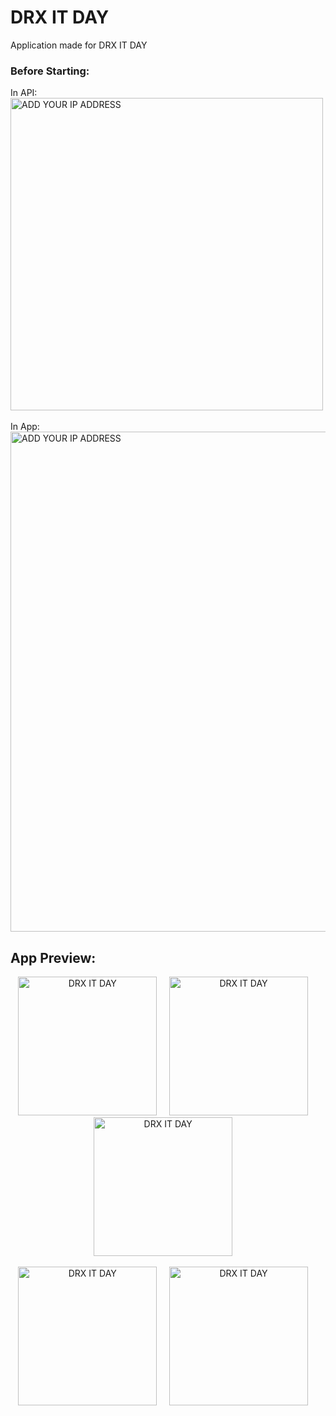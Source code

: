 # DRX IT DAY

Application made for DRX IT DAY </br>

 ### Before Starting:
 In API: </br>
 <img src= "https://i.imgur.com/IQrdgz7.png" title="ADD YOUR IP ADDRESS" width= "500"/> </br></br>
 In App: </br>
 <img src= "https://i.imgur.com/NODymIT.png" title="ADD YOUR IP ADDRESS" width= "800"/>

 ## App Preview: 
<p align= "center">
<img src= "https://i.imgur.com/R0DHZC2.png" title= "DRX IT DAY" width= "222"/> &nbsp;&nbsp;&nbsp;
<img src= "https://i.imgur.com/BHk8ekY.png" title= "DRX IT DAY" width= "222"/> &nbsp;&nbsp;&nbsp;
<img src= "https://i.imgur.com/WxZtdUB.png" title= "DRX IT DAY" width= "222"/> &nbsp;&nbsp;&nbsp;
</p>

<p align= "center">
<img src= "https://media.giphy.com/media/oTxEqqIVQWAbXbvt5R/giphy.gif" title= "DRX IT DAY" width= "222"/> &nbsp;&nbsp;&nbsp;
<img src= "https://media.giphy.com/media/AiomwsLBnAtXWzruSM/giphy.gif" title= "DRX IT DAY" width= "222"/> &nbsp;&nbsp;&nbsp;
</p>
